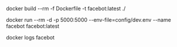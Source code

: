 docker build --rm -f Dockerfile -t facebot:latest ./

docker run --rm -d -p 5000:5000 --env-file=config/dev.env --name facebot facebot:latest

docker logs facebot